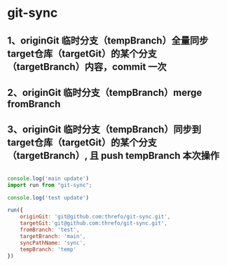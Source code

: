 # git-sync

## 1、originGit 临时分支（tempBranch）全量同步 target仓库（targetGit）的某个分支（targetBranch）内容，commit 一次

## 2、originGit 临时分支（tempBranch）merge fromBranch

## 3、originGit 临时分支（tempBranch）同步到 target仓库（targetGit）的某个分支（targetBranch）, 且 push tempBranch 本次操作

```js

console.log('main update')
import run from "git-sync";

console.log('test update')

run({
    originGit: 'git@github.com:threfo/git-sync.git',
    targetGit:'git@github.com:threfo/git-sync.git',
    fromBranch: 'test',
    targetBranch: 'main',
    syncPathName: 'sync',
    tempBranch: 'temp'
})
```